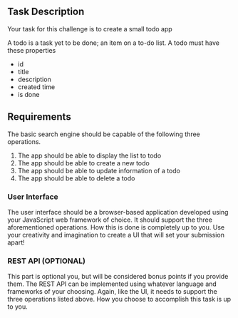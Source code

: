 ## Task Description
Your task for this challenge is to create a small todo app 

A todo is a task yet to be done; an item on a to-do list.
A todo must have these properties
- id
- title
- description
- created time
- is done

## Requirements
The basic search engine should be capable of the following three operations.

1. The app should be able to display the list to todo
2. The app should be able to create a new todo
3. The app should be able to update information of a todo
4. The app should be able to delete a todo

### User Interface
The user interface should be a browser-based application developed using your JavaScript web framework of choice. It should support the three aforementioned operations. How this is done is completely up to you. Use your creativity and imagination to create a UI that will set your submission apart!

### REST API (OPTIONAL)
This part is optional you, but will be considered bonus points if you provide them.
The REST API can be implemented using whatever language and frameworks of your choosing. Again, like the UI, it needs to support the three operations listed above. How you choose to accomplish this task is up to you.


